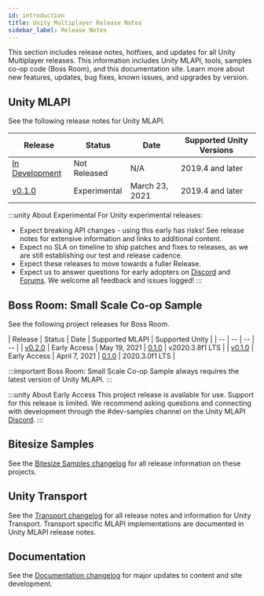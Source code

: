 ```yaml
---
id: introduction
title: Unity Multiplayer Release Notes
sidebar_label: Release Notes
---
```


This section includes release notes, hotfixes, and updates for all Unity Multiplayer releases. This information includes Unity MLAPI, tools, samples co-op code (Boss Room), and this documentation site. Learn more about new features, updates, bug fixes, known issues, and upgrades by version.

## Unity MLAPI

See the following release notes for Unity MLAPI.

| Release | Status | Date | Supported Unity Versions |
| -- | -- | -- | -- |
| [In Development](multiplayer/mlapi-develop.md) | Not Released | N/A | 2019.4 and later |
| [v0.1.0](multiplayer/release-0-1-0.md) | Experimental | March 23, 2021 | 2019.4 and later |

:::unity About Experimental
For Unity experimental releases:

* Expect breaking API changes - using this early has risks! See release notes for extensive information and links to additional content.
* Expect no SLA on timeline to ship patches and fixes to releases, as we are still establishing our test and release cadence.
* Expect these releases to move towards a fuller Release.
* Expect us to answer questions for early adopters on [Discord](https://discord.gg/buMxnnPvTb) and [Forums](https://forum.unity.com/forums/multiplayer.26/). We welcome all feedback and issues logged! 
:::

## Boss Room: Small Scale Co-op Sample

See the following project releases for Boss Room.

| Release | Status | Date | Supported MLAPI | Supported Unity |
| -- | -- | -- | -- |
| [v0.2.0](samples/release-0-2-0.md) | Early Access | May 19, 2021 | [0.1.0](multiplayer/release-0-1-0.md) | v2020.3.8f1 LTS |
| [v0.1.0](samples/release-0-1-0.md) | Early Access | April 7, 2021 | [0.1.0](multiplayer/release-0-1-0.md) | 2020.3.0f1 LTS |

:::important
Boss Room: Small Scale Co-op Sample always requires the latest version of Unity MLAPI.
:::

:::unity About Early Access
This project release is available for use. Support for this release is limited. We recommend asking questions and connecting with development through the #dev-samples channel on the Unity MLAPI [Discord](https://discord.gg/buMxnnPvTb).
:::

## Bitesize Samples

See the [Bitesize Samples changelog](bitesize/bitesize-changelog.md) for all release information on these projects.

## Unity Transport

See the [Transport changelog](transport/transport-changelog.md) for all release notes and information for Unity Transport. Transport specific MLAPI implementations are documented in Unity MLAPI release notes.

## Documentation

See the [Documentation changelog](doc-changelog.md) for major updates to content and site development.